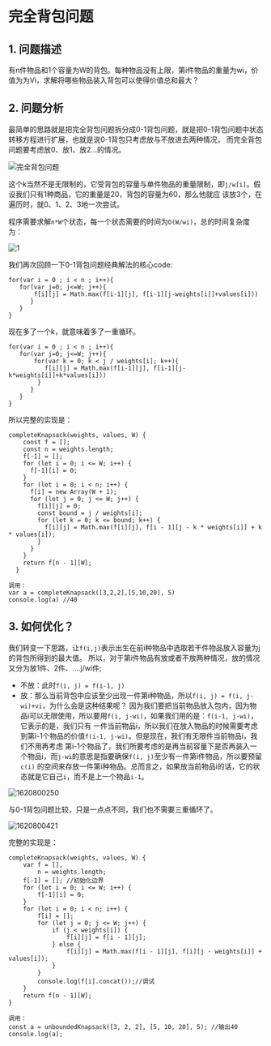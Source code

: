 # 完全背包问题

## 1. 问题描述

有n件物品和1个容量为W的背包。每种物品没有上限，第i件物品的重量为wi，价值为为Vi，求解将哪些物品装入背包可以使得价值总和最大？

## 2. 问题分析

最简单的思路就是把完全背包问题拆分成0-1背包问题，就是把0-1背包问题中状态转移方程进行扩展，也就是说0-1背包只考虑放与不放进去两种情况，
而完全背包问题要考虑放0、放1、放2...的情况。

![完全背包问题](https://user-images.githubusercontent.com/82437559/117791068-88752700-b27c-11eb-9bfa-23888adb930d.png)


这个k当然不是无限制的，它受背包的容量与单件物品的重量限制，即`j/w[i]`。假设我们只有1种商品，它的重量是20，背包的容量为60，那么他就应
该放3个，在遍历时，就0、1、2、3地一次尝试。

程序需要求解`n*W`个状态，每一个状态需要的时间为`O(W/wi)`，总的时间复杂度为：

![1](https://user-images.githubusercontent.com/82437559/117594534-da308b00-b170-11eb-896c-01c9364f1d5d.png)

我们再次回顾一下0-1背包问题经典解法的核心code:
```
for(var i = 0 ; i < n ; i++){ 
   for(var j=0; j<=W; j++){ 
       f[i][j] = Math.max(f[i-1][j], f[i-1][j-weights[i]]+values[i]))
      }
   }
}
```
现在多了一个k，就意味着多了一重循环。
```
for(var i = 0 ; i < n ; i++){ 
   for(var j=0; j<=W; j++){ 
       for(var k = 0; k < j / weights[i]; k++){
          f[i][j] = Math.max(f[i-1][j], f[i-1][j-k*weights[i]]+k*values[i]))
        }
      }
   }
}
```
所以完整的实现是：
```
completeKnapsack(weights, values, W) {
    const f = [];
    const n = weights.length;
    f[-1] = [];
    for (let i = 0; i <= W; i++) {
      f[-1][i] = 0;
    }
    for (let i = 0; i < n; i++) {
      f[i] = new Array(W + 1);
      for (let j = 0; j <= W; j++) {
        f[i][j] = 0;
        const bound = j / weights[i];
        for (let k = 0; k <= bound; k++) {
          f[i][j] = Math.max(f[i][j], f[i - 1][j - k * weights[i]] + k * values[i]);
        }
      }
    }
    return f[n - 1][W];
  }

调用：
var a = completeKnapsack([3,2,2],[5,10,20], 5)
console.log(a) //40
```

## 3. 如何优化？

我们转变一下思路，让`f(i,j)`表示出生在前i种物品中选取若干件物品放入容量为j的背包所得到的最大值。
所以，对于第i件物品有放或者不放两种情况，放的情况又分为放1件、2件、....j/wi件;
- 不放：此时`f(i, j) = f(i-1, j)`
- 放：那么当前背包中应该至少出现一件第i种物品，所以`f(i, j) = f(i, j-wi)+vi`，为什么会是这种结果呢？
因为我们要把当前物品放入包内，因为物品i可以无限使用，所以要用`f(i, j-wi)`，如果我们用的是：`f(i-1, j-wi)`，它表示的是，我们只有
一件当前物品i，所以我们在放入物品的时候需要考虑到第i-1个物品的价值`f(i-1, j-wi)`。但是现在，我们有无限件当前物品i，我们不用再考虑
第i-1个物品了，我们所要考虑的是再当前容量下是否再装入一个物品i，而`j-wi`的意思是指要确保`f(i, j)`至少有一件第i件物品，所以要预留`c(i)`
的空间来存放一件第i种物品。总而言之，如果放当前物品i的话，它的状态就是它自己`i`，而不是上一个物品`i-1`。

![1620800250](https://user-images.githubusercontent.com/82437559/117927491-db0e1c00-b32c-11eb-8f4b-0f9e3aafc886.png)

与0-1背包问题比较，只是一点点不同，我们也不需要三重循环了。

![1620800421](https://user-images.githubusercontent.com/82437559/117927744-37713b80-b32d-11eb-81b7-1ce9c02166d7.png)

完整的实现是：
```
completeKnapsack(weights, values, W) {
    var f = [],
        n = weights.length;
    f[-1] = []; //初始化边界
    for (let i = 0; i <= W; i++) {
        f[-1][i] = 0;
    }
    for (let i = 0; i < n; i++) {
        f[i] = [];
        for (let j = 0; j <= W; j++) {
            if (j < weights[i]) {
                f[i][j] = f[i - 1][j];
            } else {
                f[i][j] = Math.max(f[i - 1][j], f[i][j - weights[i]] + values[i]);
            }
        }
        console.log(f[i].concat());//调试
    }
    return f[n - 1][W];
}

调用：
const a = unboundedKnapsack([3, 2, 2], [5, 10, 20], 5); //输出40
console.log(a);
```


